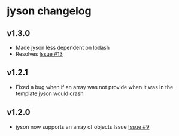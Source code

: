 # jyson changelog

## v1.3.0
- Made jyson less dependent on lodash
- Resolves [Issue #13](//hubba/jyson/issues/13)

## v1.2.1
- Fixed a bug when if an array was not provide when it was in the template jyson would crash

## v1.2.0
- jyson now supports an array of objects Issue [Issue #9](//hubba/jyson/issues/9)
